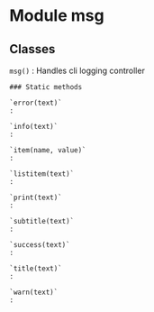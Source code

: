 Module msg
==========

Classes
-------

`msg()`
:   Handles cli logging controller

    ### Static methods

    `error(text)`
    :

    `info(text)`
    :

    `item(name, value)`
    :

    `listitem(text)`
    :

    `print(text)`
    :

    `subtitle(text)`
    :

    `success(text)`
    :

    `title(text)`
    :

    `warn(text)`
    :
